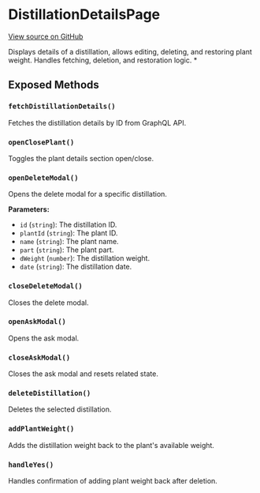 # DistillationDetailsPage

[View source on GitHub](https://github.com/DestillApp/main/blob/main/frontend/src/pages/distillation/DistillationDetailsPage.vue)

Displays details of a distillation, allows editing, deleting, and restoring plant weight. Handles fetching, deletion, and restoration logic.
 *

## Exposed Methods

### `fetchDistillationDetails()`
Fetches the distillation details by ID from GraphQL API.

### `openClosePlant()`
Toggles the plant details section open/close.

### `openDeleteModal()`
Opens the delete modal for a specific distillation.

**Parameters:**
- `id` (`string`): The distillation ID.
- `plantId` (`string`): The plant ID.
- `name` (`string`): The plant name.
- `part` (`string`): The plant part.
- `dWeight` (`number`): The distillation weight.
- `date` (`string`): The distillation date.

### `closeDeleteModal()`
Closes the delete modal.

### `openAskModal()`
Opens the ask modal.

### `closeAskModal()`
Closes the ask modal and resets related state.

### `deleteDistillation()`
Deletes the selected distillation.

### `addPlantWeight()`
Adds the distillation weight back to the plant's available weight.

### `handleYes()`
Handles confirmation of adding plant weight back after deletion.
